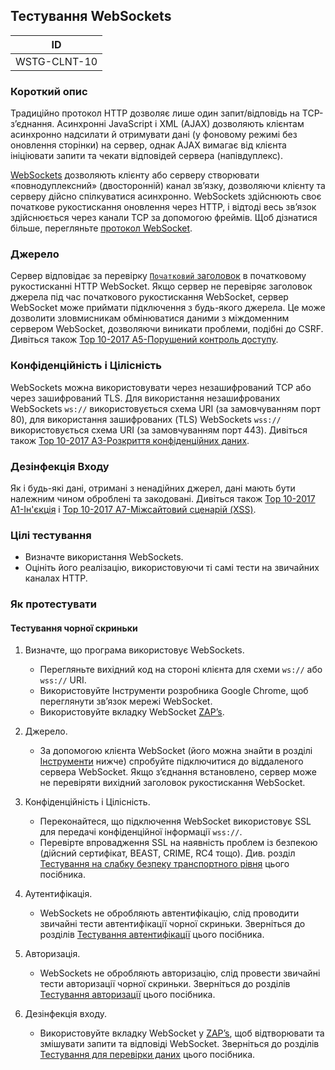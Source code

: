 ## Тестування WebSockets
| ID |
|:-:|
| WSTG-CLNT-10 |

### Короткий опис

Традиційно протокол HTTP дозволяє лише один запит/відповідь на TCP-з’єднання. Асинхронні JavaScript і XML (AJAX) дозволяють клієнтам асинхронно надсилати й отримувати дані (у фоновому режимі без оновлення сторінки) на сервер, однак AJAX вимагає від клієнта ініціювати запити та чекати відповідей сервера (напівдуплекс).

[WebSockets](https://websockets.spec.whatwg.org/#network) дозволяють клієнту або серверу створювати «повнодуплексний» (двосторонній) канал зв’язку, дозволяючи клієнту та серверу дійсно спілкуватися асинхронно. WebSockets здійснюють своє початкове рукостискання оновлення через HTTP, і відтоді весь зв’язок здійснюється через канали TCP за допомогою фреймів. Щоб дізнатися більше, перегляньте [протокол WebSocket](https://datatracker.ietf.org/doc/html/rfc6455).

### Джерело

Сервер відповідає за перевірку [`Початковий` заголовок](https://developer.mozilla.org/en-US/docs/Web/HTTP/Headers/Origin) в початковому рукостисканні HTTP WebSocket. Якщо сервер не перевіряє заголовок джерела під час початкового рукостискання WebSocket, сервер WebSocket може приймати підключення з будь-якого джерела. Це може дозволити зловмисникам обмінюватися даними з міждоменним сервером WebSocket, дозволяючи виникати проблеми, подібні до CSRF. Дивіться також [Top 10-2017 A5-Порушений контроль доступу](https://owasp.org/www-project-top-ten/2017/A5_2017-Broken_Access_Control).

### Конфіденційність і Цілісність

WebSockets можна використовувати через незашифрований TCP або через зашифрований TLS. Для використання незашифрованих WebSockets `ws://` використовується схема URI (за замовчуванням порт 80), для використання зашифрованих (TLS) WebSockets `wss://` використовується схема URI (за замовчуванням порт 443). Дивіться також [Top 10-2017 A3-Розкриття конфіденційних даних](https://owasp.org/www-project-top-ten/2017/A3_2017-Sensitive_Data_Exposure).

### Дезінфекція Входу

Як і будь-які дані, отримані з ненадійних джерел, дані мають бути належним чином оброблені та закодовані. Дивіться також [Top 10-2017 A1-Ін'єкція](https://owasp.org/www-project-top-ten/2017/A1_2017-Injection) і [Top 10-2017 A7-Міжсайтовий сценарій (XSS)](https://owasp.org/www-project-top-ten/2017/A7_2017-Cross-Site_Scripting_(XSS)).

### Цілі тестування

- Визначте використання WebSockets.
- Оцініть його реалізацію, використовуючи ті самі тести на звичайних каналах HTTP.

### Як протестувати
#### Тестування чорної скриньки

 1. Визначте, що програма використовує WebSockets.
     - Перегляньте вихідний код на стороні клієнта для схеми `ws://` або `wss://` URI.
     - Використовуйте Інструменти розробника Google Chrome, щоб переглянути зв’язок мережі WebSocket.
     - Використовуйте вкладку WebSocket [ZAP’s](https://www.zaproxy.org/).
 2.   Джерело.

      - За допомогою клієнта WebSocket (його можна знайти в розділі [Інструменти]() нижче) спробуйте підключитися до віддаленого сервера WebSocket. Якщо з’єднання встановлено, сервер може не перевіряти вихідний заголовок рукостискання WebSocket.
 3. Конфіденційність і Цілісність.

      - Переконайтеся, що підключення WebSocket використовує SSL для передачі конфіденційної інформації `wss://`.
      - Перевірте впровадження SSL на наявність проблем із безпекою (дійсний сертифікат, BEAST, CRIME, RC4 тощо). Див. розділ [Тестування на слабку безпеку транспортного рівня](https://owasp.org/www-project-web-security-testing-guide/stable/4-Web_Application_Security_Testing/09-Testing_for_Weak_Cryptography/01-Testing_for_Weak_Transport_Layer_Security) цього посібника.
 4. Аутентифікація.

      - WebSockets не обробляють автентифікацію, слід проводити звичайні тести автентифікації чорної скриньки. Зверніться до розділів [Тестування автентифікації](https://owasp.org/www-project-web-security-testing-guide/stable/4-Web_Application_Security_Testing/04-Authentication_Testing/README) цього посібника.
 5. Авторизація.

      - WebSockets не обробляють авторизацію, слід провести звичайні тести авторизації чорної скриньки. Зверніться до розділів [Тестування авторизації](https://owasp.org/www-project-web-security-testing-guide/stable/4-Web_Application_Security_Testing/05-Authorization_Testing/README) цього посібника.
 6. Дезінфекція входу.

      - Використовуйте вкладку WebSocket у [ZAP’s](https://www.zaproxy.org), щоб відтворювати та змішувати запити та відповіді WebSocket. Зверніться до розділів [Тестування для перевірки даних](https://owasp.org/www-project-web-security-testing-guide/stable/4-Web_Application_Security_Testing/07-Input_Validation_Testing/README) цього посібника.
   
